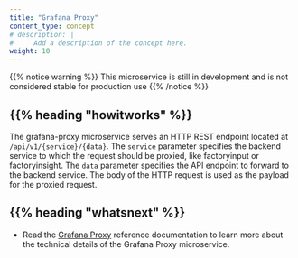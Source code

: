 ```yaml
---
title: "Grafana Proxy"
content_type: concept
# description: |
#     Add a description of the concept here.
weight: 10
---
```


<!-- overview -->

{{% notice warning %}}
This microservice is still in development and is not considered stable for production use
{{% /notice %}}

<!-- body -->

## {{% heading "howitworks" %}}

The grafana-proxy microservice serves an HTTP REST endpoint located at
`/api/v1/{service}/{data}`. The `service` parameter specifies the backend
service to which the request should be proxied, like factoryinput or
factoryinsight. The `data` parameter specifies the API endpoint to forward to
the backend service. The body of the HTTP request is used as the payload for
the proxied request.

<!-- Optional section; add links to information related to this topic. -->

## {{% heading "whatsnext" %}}

- Read the [Grafana Proxy](/docs/reference/microservices/grafana-proxy/) reference
  documentation to learn more about the technical details of the Grafana Proxy
  microservice.
